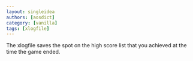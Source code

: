 ```yaml
---
layout: singleidea
authors: [aosdict]
category: [vanilla]
tags: [xlogfile]
---
```

The xlogfile saves the spot on the high score list that you achieved at the time the game ended.
